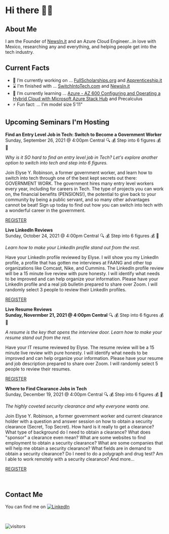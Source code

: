 # Hi there 👋🏿

## About Me

I am the Founder of [NewsIn.it](https://NewsIn.it) and an Azure Cloud Engineer...in love with Mexico, researching any and everything, and helping people get into the tech industry.

## Current Facts

- 🔭 I’m currently working on ... [FullScholarships.org](https://FullScholarships.org) and [Apprenticeship.it](https://Apprenticeship.it)
- ⌛ I'm finished with ... [SwitchIntoTech.com](https://SwitchIntoTech.com) and [NewsIn.it](https://NewsIn.it)
- 🌱 I’m currently learning ... [Azure - AZ 600 Configuring and Operating a Hybrid Cloud with Microsoft Azure Stack Hub](https://docs.microsoft.com/en-us/learn/certifications/exams/az-600) and Precalculus
- ⚡ Fun fact: ... I'm model size 5'11"

## Upcoming Seminars I'm Hosting

**Find an Entry Level Job in Tech: Switch to Become a Government Worker**\
Sunday, September 26, 2021 @ 4:00pm Central
🔍 💰 Step into 6 figures 💰 🔎

*Why is it SO hard to find an entry level job in Tech? Let's explore another option to switch into tech and step into 6 figures.*

Join Elyse Y. Robinson, a former government worker, and learn how to switch into tech through one of the best kept secrets out there: GOVERNMENT WORK. The government hires many entry level workers every year, including for careers in Tech. The type of projects you can work on, the financial benefits (PENSIONS!), the potential to give back to your community by being a public servant, and so many other advantages cannot be beat! Sign up today to find out how you can switch into tech with a wonderful career in the government. 

[REGISTER](https://elyse.in/gov)

**Live LinkedIn Reviews**\
Sunday, October 24, 2021 @ 4:00pm Central
🔍 💰 Step into 6 figures 💰 🔎

*Learn how to make your LinkedIn profile stand out from the rest.*

Have your LinkedIn profile reviewed by Elyse. I will show you my LinkedIn profile, a profile that has gotten me interviews at FAANG and other top organizations like Comcast, Nike, and Cummins. The LinkedIn profile review will be a 15 minute live review with pure honesty. I will identify what needs to be improved and can help organize your information. Please have your LinkedIn profile and a real job bulletin prepared to share over Zoom. I will randomly select 3 people to review their LinkedIn profiles.

[REGISTER](https://elyse.in/linkedin)

**Live Resume Reviews\
Sunday, Novermber 21, 2021 @ 4:00pm Central**
🔍 💰 Step into 6 figures 💰 🔎

*A resume is the key that opens the interview door. Learn how to make your resume stand out from the rest.*

Have your IT resume reviewed by Elyse. The resume review will be a 15 minute live review with pure honesty. I will identify what needs to be improved and can help organize your information. Please have your resume and job description prepared to share over Zoom. I will randomly select 5 people to review their resumes.

[REGISTER](https://elyse.in/resume)

**Where to Find Clearance Jobs in Tech**\
Sunday, December 19, 2021 @ 4:00pm Central
🔍 💰 Step into 6 figures 💰 🔎

*The highly coveted security clearance and why everyone wants one.*

Join Elyse Y. Robinson, a former government worker and current clearance holder with a question and answer session on how to obtain a security clearance (Secret, Top Secret). How hard is it really to get a clearance? What type of background do I need to obtain a clearance? What does "sponsor" a clearance even mean? What are some websites to find employment to obtain a security clearance? What are some companies that will help me obtain a security clearance? What fields are in demand to obtain a security clearance? Do I need to do a polygraph and drug test? Am I able to work remotely with a security clearance? And more...

[REGISTER](https://elyse.in/clearance)

<br>

## Contact Me

<!-- Actual text -->

You can find me on [![LinkedIn][2.2]][2]

<!-- Icons -->

[1.2]: http://i.imgur.com/wWzX9uB.png (twitter icon without padding)
[2.2]: https://raw.githubusercontent.com/MartinHeinz/MartinHeinz/master/linkedin-3-16.png

<!-- Links to your social media accounts -->

[1]: https://twitter.com/mselyserobinson
[2]: https://www.linkedin.com/in/mselyserobinson

<br>

![visitors](https://visitor-badge.laobi.icu/badge?page_id=elyserobinson.elyserobinson)
